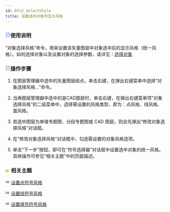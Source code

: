 ```yaml
---
id: DTv2_SelectStyle
title: 设置选中对象的显示风格  
---  
```

### ![](../../../img/read.gif)使用说明




“对象选择风格”命令，用来设置该矢量图层中对象选中后的显示风格（统一风格）。如何选择对象以及设置对象的选择参数，请详见：[选择对象](..\\..\\..\\Visualization\\BrowseMap\\Select.html)



### ![](../../../img/read.gif)操作步骤



1. 在图层管理器中选中的矢量图层结点，单击右键，在弹出右键菜单中选择“对象选择风格...”命令。

2. 当再图层管理器中选中的是CAD图层时，单击右键，在弹出右键菜单项“对象选择风格”的二级菜单中，选择需设置的风格类型，即为：点风格、线风格、面风格。

3. 若选中图层为单值专题图、分段专题图或 CAD 图层，则会先弹出“修改对象选择风格”对话框。

4. 在“修改对象选择风格”对话框中，勾选需设置的对象风格选项。

5. 单击“下一步”按钮，即可在“符号选择器”对话框中设置选中对象的统一风格。具体操作可参见“相关主题”中的页面描述。



### ![](../../../img/seealso.png) 相关主题



![](../../../img/smalltitle.png)
[设置点符号风格](../../../Visualization/LayerStyle/PointSymStyle.html)



![](../../../img/smalltitle.png)
[设置线符号风格](../../../Visualization/LayerStyle/LineSymStyle.html)



![](../../../img/smalltitle.png)
[设置填充符号风格](../../../Visualization/LayerStyle/FillSymStyle.html)



